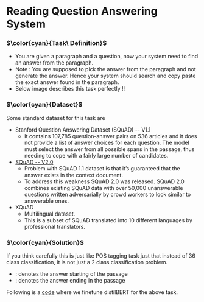 # Reading Question Answering System

### $\color{cyan}{Task\ Definition}$
- You are given a paragraph and a question, now your system need to find an answer from the paragraph.
- Note : You are supposed to pick the answer from the paragraph and not generate the answer. Hence your system should search and copy paste the exact answer found in the paragraph.
- Below image describes this task perfectly !!


### $\color{cyan}{Dataset}$
Some standard dataset for this task are 
- Stanford Question Answering Dataset (SQuAD) -- V1.1
    - It contains 107,785 question-answer pairs on 536 articles and it does not provide a list of answer choices for each question. The model must select the answer from all possible spans in the passage, thus needing to cope with a fairly large number of candidates.
- [SQuAD -- V2.0](https://rajpurkar.github.io/SQuAD-explorer/)
    - Problem with SQuAD 1.1 dataset is that it’s guaranteed that the answer exists in the context document.
    - To address this weakness SQuAD 2.0 was released. SQuAD 2.0 combines existing SQuAD data with over 50,000 unanswerable questions written adversarially by crowd workers to look similar to answerable ones.
- XQuAD
    - Multilingual dataset.
    - This is a subset of SQuAD translated into 10 different languages by professional translators.





### $\color{cyan}{Solution}$
If you think carefully this is just like POS tagging task just that instead of 36 class classification, it is not just a 2 class classification problem.
- <START> : denotes the answer starting of the passage
- <END> : denotes the answer ending in the passage

Following is a [code](https://github.com/khetansarvesh/NLP/blob/main/unitask_downstream_nlp/Word-Level-Classification/Reading_QA.ipynb) where we finetune distilBERT for the above task.
